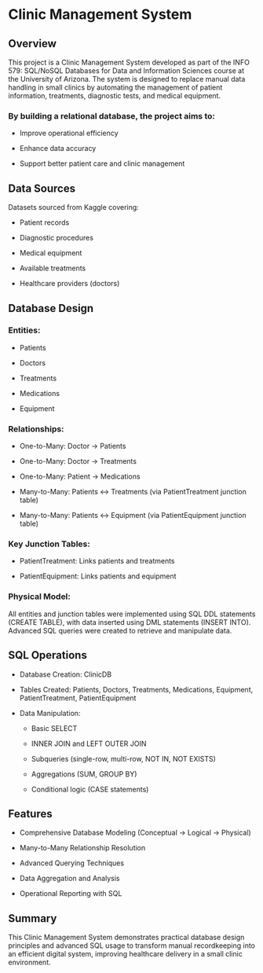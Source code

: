 # Clinic Management System

## Overview

This project is a Clinic Management System developed as part of the INFO 579: SQL/NoSQL Databases for Data and Information Sciences course at the University of Arizona. 
The system is designed to replace manual data handling in small clinics by automating the management of patient information, treatments, diagnostic tests, and medical equipment.

### By building a relational database, the project aims to:

* Improve operational efficiency

* Enhance data accuracy

* Support better patient care and clinic management

## Data Sources

Datasets sourced from Kaggle covering:

* Patient records

* Diagnostic procedures

* Medical equipment

* Available treatments

* Healthcare providers (doctors)

## Database Design

### Entities:

* Patients

* Doctors

* Treatments

* Medications

* Equipment

### Relationships:
* One-to-Many: Doctor → Patients

* One-to-Many: Doctor → Treatments

* One-to-Many: Patient → Medications

* Many-to-Many: Patients ↔ Treatments (via PatientTreatment junction table)

* Many-to-Many: Patients ↔ Equipment (via PatientEquipment junction table)

### Key Junction Tables:
* PatientTreatment: Links patients and treatments

* PatientEquipment: Links patients and equipment

### Physical Model:
All entities and junction tables were implemented using SQL DDL statements (CREATE TABLE), with data inserted using DML statements (INSERT INTO). Advanced SQL queries were created to retrieve and manipulate data.

## SQL Operations
* Database Creation: ClinicDB

* Tables Created: Patients, Doctors, Treatments, Medications, Equipment, PatientTreatment, PatientEquipment

* Data Manipulation:

    * Basic SELECT

    * INNER JOIN and LEFT OUTER JOIN

    * Subqueries (single-row, multi-row, NOT IN, NOT EXISTS)

    * Aggregations (SUM, GROUP BY)

    * Conditional logic (CASE statements)

## Features
* Comprehensive Database Modeling (Conceptual → Logical → Physical)

* Many-to-Many Relationship Resolution

* Advanced Querying Techniques

* Data Aggregation and Analysis

* Operational Reporting with SQL

## Summary
This Clinic Management System demonstrates practical database design principles and advanced SQL usage to transform manual recordkeeping into an efficient digital system, improving healthcare delivery in a small clinic environment.
